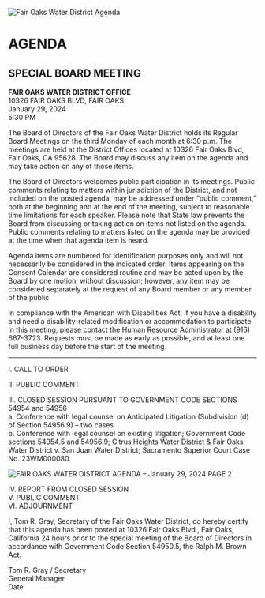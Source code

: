 <!-- Page 1 -->
![Fair Oaks Water District Agenda](https://via.placeholder.com/993x768.png?text=Fair+Oaks+Water+District+Agenda)

# AGENDA
## SPECIAL BOARD MEETING

**FAIR OAKS WATER DISTRICT OFFICE**  
10326 FAIR OAKS BLVD, FAIR OAKS  
January 29, 2024  
5:30 PM

The Board of Directors of the Fair Oaks Water District holds its Regular Board Meetings on the third Monday of each month at 6:30 p.m. The meetings are held at the District Offices located at 10326 Fair Oaks Blvd, Fair Oaks, CA 95628. The Board may discuss any item on the agenda and may take action on any of those items.

The Board of Directors welcomes public participation in its meetings. Public comments relating to matters within jurisdiction of the District, and not included on the posted agenda, may be addressed under “public comment,” both at the beginning and at the end of the meeting, subject to reasonable time limitations for each speaker. Please note that State law prevents the Board from discussing or taking action on items not listed on the agenda. Public comments relating to matters listed on the agenda may be provided at the time when that agenda item is heard.

Agenda items are numbered for identification purposes only and will not necessarily be considered in the indicated order. Items appearing on the Consent Calendar are considered routine and may be acted upon by the Board by one motion, without discussion; however, any item may be considered separately at the request of any Board member or any member of the public.

In compliance with the American with Disabilities Act, if you have a disability and need a disability-related modification or accommodation to participate in this meeting, please contact the Human Resource Administrator at (916) 667-3723. Requests must be made as early as possible, and at least one full business day before the start of the meeting.

---

I. CALL TO ORDER

II. PUBLIC COMMENT

III. CLOSED SESSION PURSUANT TO GOVERNMENT CODE SECTIONS 54954 and 54956  
   a. Conference with legal counsel on Anticipated Litigation (Subdivision (d) of Section 54956.9) – two cases  
   b. Conference with legal counsel on existing litigation; Government Code sections 54954.5 and 54956.9; Citrus Heights Water District & Fair Oaks Water District v. San Juan Water District; Sacramento Superior Court Case No. 23WM000080.
<!-- Page 2 -->
![FAIR OAKS WATER DISTRICT AGENDA – January 29, 2024 PAGE 2](https://via.placeholder.com/993x768.png?text=FAIR+OAKS+WATER+DISTRICT+AGENDA+%E2%80%93+January+29%2C+2024+PAGE+2)

IV. REPORT FROM CLOSED SESSION  
V. PUBLIC COMMENT  
VI. ADJOURNMENT  

I, Tom R. Gray, Secretary of the Fair Oaks Water District, do hereby certify that this agenda has been posted at 10326 Fair Oaks Blvd., Fair Oaks, California 24 hours prior to the special meeting of the Board of Directors in accordance with Government Code Section 54950.5, the Ralph M. Brown Act.  

Tom R. Gray / Secretary  
General Manager  
Date  
